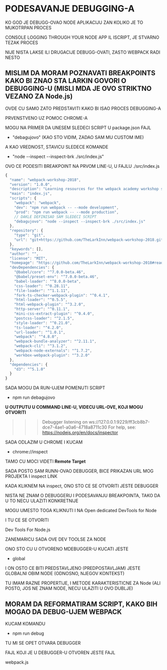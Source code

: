 # PODESAVANJE DEBUGGING-A

KO GOD JE DEBUGG-OVAO NODE APLIKACIJU ZAN KOLIKO JE TO MUKOTRPAN PROCES

CONSOLE LOGGING THROUGH YOUR NODE APP IL ISCRIPT, JE STVARNO TEZAK PROCES

NIJE NISTA LAKSE ILI DRUGACIJE DEBUGG-OVATI, ZASTO WEBPACK RADI NESTO

## MISLIM DA MORAM POZNAVATI BREAKPOINTS KAKO BI ZNAO STA LARKIN GOVORI O DEBUGGING-U (MISLI MDA JE OVO STRIKTNO VEZANO ZA Node.js)

OVDE CU SAMO ZATO PREDSTAVITI KAKO BI ISAO PROCES DEBUGGING-A

PRVENSTVENO UZ POMOC CHROME-A

MOGU NA PRIMER DA UNESEM SLEDECI SCRIPT U package.json FAJL

- "debagujovo" (KAO STO VIDIM, ZADAO SAM MU CUSTOM IME)

A KAO VREDNOST, STAVICU SLEDECE KOMANDE

- "node --inspect --inspect-brk ./src/index.js"

OVO CE PODESITI BREAKPOINT NA PRVOM LINE-U, U FAJLU ./src/index.js

```javascript
{
  "name": "webpack-workshop-2018",
  "version": "1.0.0",
  "description": "Learning resources for the webpack academy workshop series for 2018",
  "main": "index.js",
  "scripts": {
    "webpack": "webpack",
    "dev": "npm run webpack -- --mode development",
    "prod": "npm run webpack -- --mode production",
    // DAKLE DEFINISAO SAM SLEDECI SCRIPT
    "debagujovo": "node --inspect --inspect-brk ./src/index.js"
  },
  "repository": {
    "type": "git",
    "url": "git+https://github.com/TheLarkInn/webpack-workshop-2018.git"
  },
  "keywords": [],
  "author": "",
  "license": "MIT",
  "homepage": "https://github.com/TheLarkInn/webpack-workshop-2018#readme",
  "devDependencies": {
    "@babel/core": "^7.0.0-beta.46",
    "@babel/preset-env": "^7.0.0-beta.46",
    "babel-loader": "^8.0.0-beta",
    "css-loader": "^0.28.11",
    "file-loader": "^1.1.11",
    "fork-ts-checker-webpack-plugin": "^0.4.1",
    "html-loader": "^0.5.5",
    "html-webpack-plugin": "^3.2.0",
    "http-server": "^0.11.1",
    "mini-css-extract-plugin": "^0.4.0",
    "postcss-loader": "^2.1.5",
    "style-loader": "^0.21.0",
    "ts-loader": "^4.2.0",
    "url-loader": "^1.0.1",
    "webpack": "^4.8.0",
    "webpack-bundle-analyzer": "^2.11.1",
    "webpack-cli": "^3.1.2",
    "webpack-node-externals": "^1.7.2",
    "workbox-webpack-plugin": "^3.2.0"
  },
  "dependencies": {
    "d3": "^5.1.0"
  }
}
```

SADA MOGU DA RUN-UJEM POMENUTI SCRIPT

- npm run debagujovo

**U OUTPUTU U COMMAND LINE-U, VIDECU URL-OVE, KOJI MOGU OTVORITI**

>>> Debugger listening on ws://127.0.0.1:9229/ff3cb8b7-dce7-4ae1-a0a6-4718a8711c30
>>> For help, see: https://nodejs.org/en/docs/inspector

SADA ODLAZIM U CHROME I KUCAM

- chrome://inspect

TAMO CU MOCI VIDETI **Remote Target**

SADA POSTO SAM RUNN-OVAO DEBUGGER, BICE PRIKAZAN URL MOG PROJEKTA I inspect LINK

KADA KLIKNEM NA inspect, ONO STO CE SE OTVORITI JESTE DEBUGGER

NISTA NE ZNAM O DEBUGGERU I PODESAVANJU BREAKPOINTA, TAKO DA U TO NECU ULAZITI KONKRETNIJE

MOGU UMESTO TOGA KLIKNUTI I NA Open dedicated DevTools for Node

I TU CE SE OTVORITI

Dev Tools For Node.js

ZANEMARICU SADA OVE DEV TOOLSE ZA NODE

ONO STO CU U OTVORENO MDEBUGGER-U KUCATI JESTE

- global

I ON OSTO CE BITI PREDSTAVLJENO (PREDPOSTAVLJAM) JESTE GLOBALNI OBIM NODE (ODNOSNO, NJEGOV KONTEKST)

TU IMAM RAZNE PROPERTIJE, I METODE KARAKTERISTICNE ZA Node (ALI POSTO, JOS NE ZNAM NODE, NECU ULAZITI U OVO DUBLJE)

## MORAM DA REFORMATIRAM SCRIPT, KAKO BIH MOGAO DA DEBUG-UJEM WEBPACK

KUCAM KOMANDU

- npm run debug

TU MI SE OPET OTVARA DEBUGGER

FAJL KOJI JE U DEBUGGER-U OTVOREN JESTE FAJL

webpack.js